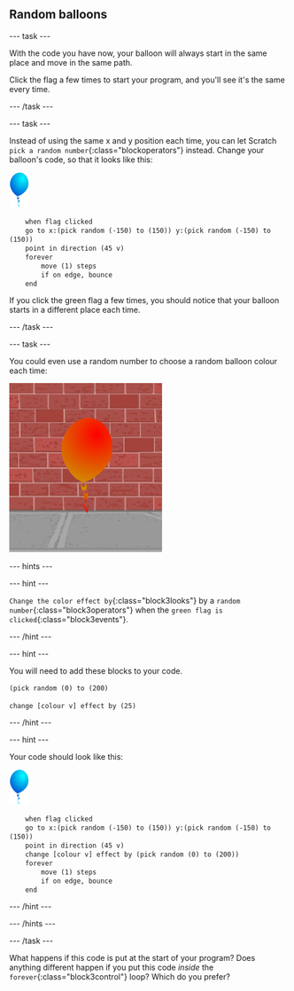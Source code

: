 ## Random balloons

--- task ---

With the code you have now, your balloon will always start in the same place and move in the same path. 

Click the flag a few times to start your program, and you'll see it's the same every time.

--- /task ---

--- task ---

Instead of using the same x and y position each time, you can let Scratch `pick a random number`{:class="blockoperators"} instead. Change your balloon's code, so that it looks like this:

![balloon sprite](images/balloon-sprite.png)

```blocks3
	when flag clicked
	go to x:(pick random (-150) to (150)) y:(pick random (-150) to (150))
	point in direction (45 v)
	forever
		move (1) steps
		if on edge, bounce
	end
```

If you click the green flag a few times, you should notice that your balloon starts in a different place each time.

--- /task ---

--- task ---

You could even use a random number to choose a random balloon colour each time:

![red balloon sprite](images/balloons-colour.png)

--- hints ---

--- hint ---

`Change the color effect by`{:class="block3looks"} by a `random number`{:class="block3operators"} when the `green flag is clicked`{:class="block3events"}. 

--- /hint ---

--- hint ---

You will need to add these blocks to your code.

```blocks3
(pick random (0) to (200)

change [colour v] effect by (25)
```

--- /hint ---

--- hint ---

Your code should look like this:

![balloon sprite](images/balloon-sprite.png)

```blocks3
	when flag clicked
	go to x:(pick random (-150) to (150)) y:(pick random (-150) to (150))
	point in direction (45 v)
	change [colour v] effect by (pick random (0) to (200))
	forever
		move (1) steps
		if on edge, bounce
	end
```

--- /hint ---


--- /hints ---

--- /task ---

What happens if this code is put at the start of your program? Does anything different happen if you put this code _inside_ the `forever`{:class="block3control"} loop? Which do you prefer?

